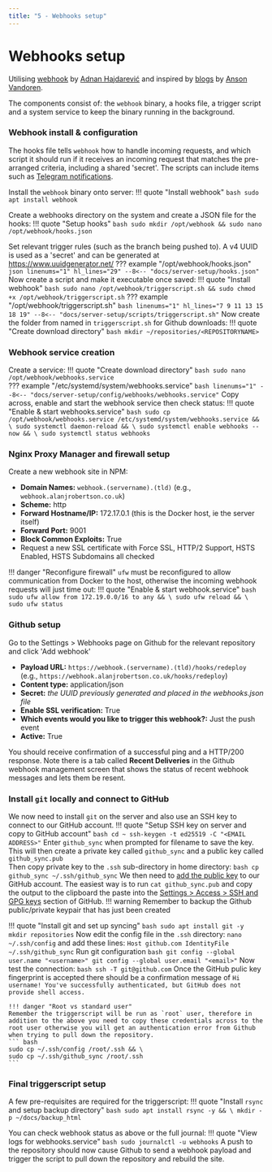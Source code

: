 ```yaml
---
title: "5 - Webhooks setup"
---
```

# Webhooks setup
Utilising [webhook](https://github.com/adnanh/webhook) by [Adnan Hajdarević](https://github.com/adnanh) and inspired by [blogs](https://ansonvandoren.com/tags/webhooks/) by [Anson Vandoren](https://github.com/anson-vandoren/).

<!-- >Dockerised version: https://github.com/almir/docker-webhook
>Runs on port 9000 - can use NPM to reverse proxy this, however need to add an appropriate firewall rule otherwise the nginx container won't be able to access that service on the host localhost (see https://superuser.com/questions/1709013/enable-access-to-host-service-with-ubuntu-firewall-from-docker-container)
Check the network range for the nginx-proxy-manager_default network and then run a rule based on this on the host, e.g.
`sudo ufw allow from 172.19.0.0/16`
Then setup reverse proxy to the IP of the bridge network gateway (can confirm IP by looking at `ip addr show docker0` on the host) - normally should be 172.17.0.1.

>In theory if the container has been started with a `--add-host host.docker.internal:host-gateway` flag then you should be able to n use host.docker.internal instead, **however at present this doesn't work with NPM**. In Portainer go to advanced container settings > network and add `host.docker.internal:host-gateway` to the 'Hosts file entries'
>![](../images/2022-07-09-18-50-16.png)
> Ensure -verbose -hotreload tags used (for logging and ability to reload hooks without re-running container respectively)

Good guide at https://ansonvandoren.com/posts/deploy-hugo-from-github/ -->
The components consist of: the `webhook` binary, a hooks file, a trigger script and a system service to keep the binary running in the background.

### Webhook install & configuration
The hooks file tells `webhook` how to handle incoming requests, and which script it should run if it receives an incoming request that matches the pre-arranged criteria, including a shared 'secret'.  The scripts can include items such as [Telegram notifications](https://ansonvandoren.com/posts/telegram-notification-on-deploy/).

Install the `webhook` binary onto server:
!!! quote "Install webhook"
    ``` bash
    sudo apt install webhook
    ```

Create a webhooks directory on the system and create a JSON file for the hooks:
!!! quote "Setup hooks"
    ``` bash
    sudo mkdir /opt/webhook && sudo nano /opt/webhook/hooks.json
    ```
 
Set relevant trigger rules (such as the branch being pushed to).  A v4 UUID is used as a 'secret' and can be generated at https://www.uuidgenerator.net/
??? example "/opt/webhook/hooks.json"
    ``` json linenums="1" hl_lines="29"
    --8<-- "docs/server-setup/hooks.json"
    ```
Now create a script and make it executable once saved:
!!! quote "Install webhook"
    ``` bash
    sudo nano /opt/webhook/triggerscript.sh && sudo chmod +x /opt/webhook/triggerscript.sh
    ```
??? example "/opt/webhook/triggerscript.sh"
    ``` bash linenums="1" hl_lines="7 9 11 13 15 18 19"
    --8<-- "docs/server-setup/scripts/triggerscript.sh"
    ```
Now create the folder from named in `triggerscript.sh` for Github downloads:
!!! quote "Create download directory"
    ``` bash
    mkdir ~/repositories/<REPOSITORYNAME>
    ```    
### Webhook service creation
Create a service:
!!! quote "Create download directory"
    ``` bash
    sudo nano /opt/webhook/webhooks.service
    ```    
    ??? example "/etc/systemd/system/webhooks.service"
        ``` bash linenums="1"
        --8<-- "docs/server-setup/config/webhooks/webhooks.service"
        ```
Copy across, enable and start the webhook service then check status:
!!! quote "Enable & start webhooks.service"
    ``` bash
    sudo cp /opt/webhook/webhooks.service /etc/systemd/system/webhooks.service && \
    sudo systemctl daemon-reload && \
    sudo systemctl enable webhooks --now && \
    sudo systemctl status webhooks
    ```
### Nginx Proxy Manager and firewall setup    
Create a new webhook site in NPM:

- **Domain Names:** `webhook.(servername).(tld)` (e.g., `webhook.alanjrobertson.co.uk`)
- **Scheme:** http
- **Forward Hostname/IP:** 172.17.0.1 (this is the Docker host, ie the server itself)
- **Forward Port:** 9001
- **Block Common Exploits:** True
- Request a new SSL certificate with Force SSL, HTTP/2 Support, HSTS Enabled, HSTS Subdomains all checked

!!! danger "Reconfigure firewall"
    `ufw` must be reconfigured to allow communication from Docker to the host, otherwise the incoming webhook requests will just time out:
!!! quote "Enable & start webhook.service"
    ``` bash
    sudo ufw allow from 172.19.0.0/16 to any && \
    sudo ufw reload && \
    sudo ufw status
    ```

### Github setup
Go to the Settings > Webhooks page on Github for the relevant repository and click 'Add webhook'

- **Payload URL:** `https://webhook.(servername).(tld)/hooks/redeploy` (e.g., `https://webhook.alanjrobertson.co.uk/hooks/redeploy`)
- **Content type:** application/json
- **Secret:** *the UUID previously generated and placed in the webhooks.json file*
- **Enable SSL verification:** True
- **Which events would you like to trigger this webhook?:** Just the push event
- **Active:** True

You should receive confirmation of a successful ping and a HTTP/200 response.  Note there is a tab called **Recent Deliveries** in the Github webhook management screen that shows the status of recent webhook messages and lets them be resent.

### Install `git` locally and connect to GitHub
We now need to install `git` on the server and also use an SSH key to connect to our GitHub account.
!!! quote "Setup SSH key on server and copy to GitHub account"
    ``` bash
    cd ~
    ssh-keygen -t ed25519 -C "<EMAIL ADDRESS>"
    ```
    Enter `github_sync` when prompted for filename to save the key. This will then create a private key called `github_sync` and a public key called `github_sync.pub`  
    Then copy private key to the `.ssh` sub-directory in home directory:
    ``` bash
    cp github_sync ~/.ssh/github_sync
    ```
    We then need to [add the public key](https://docs.github.com/en/authentication/connecting-to-github-with-ssh/adding-a-new-ssh-key-to-your-github-account) to our GitHub account.  The easiest way is to run `cat github_sync.pub` and copy the output to the clipboard the paste into the [Settings > Access > SSH and GPG keys](https://github.com/settings/keys) section of GitHub.
    !!! warning
        Remember to backup the Github public/private keypair that has just been created

!!! quote "Install git and set up syncing"
    ``` bash
    sudo apt install git -y
    mkdir repositories
    ```
    Now edit the config file in the `.ssh` directory:
    ```
    nano ~/.ssh/config
    ```
    and add these lines:
    ```
    Host github.com
    IdentityFile ~/.ssh/github_sync
    ```
    Run git configuration
    ``` bash
    git config --global user.name "<username>"
    git config --global user.email "<email>"
    ```
    Now test the connection:
    ``` bash
    ssh -T git@github.com
    ```
    Once the GitHub pulic key fingerprint is accepted there should be a confirmation message of `Hi username! You've successfully authenticated, but GitHub does not provide shell access.`

    !!! danger "Root vs standard user"
    Remember the triggerscript will be run as `root` user, therefore in addition to the above you need to copy these credentials across to the root user otherwise you will get an authentication error from Github when trying to pull down the repository.
    ``` bash
    sudo cp ~/.ssh/config /root/.ssh && \
    sudo cp ~/.ssh/github_sync /root/.ssh
    ```
### Final triggerscript setup
A few pre-requisites are required for the triggerscript:
!!! quote "Install `rsync` and setup backup directory"
    ``` bash
    sudo apt install rsync -y && \
    mkdir -p ~/docs/backup_html
    ```

You can check webhook status as above or the full journal:
!!! quote "View logs for webhooks.service"
    ``` bash
    sudo journalctl -u webhooks
    ```
A push to the repository should now cause Github to send a webhook payload and trigger the script to pull down the repository and rebuild the site.